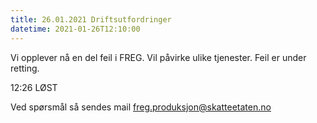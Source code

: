 ```yaml
---
title: 26.01.2021 Driftsutfordringer
datetime: 2021-01-26T12:10:00
---
```

Vi opplever nå en del feil i FREG. Vil påvirke ulike tjenester. Feil er under retting.

12:26 LØST

Ved spørsmål så sendes mail freg.produksjon@skatteetaten.no

